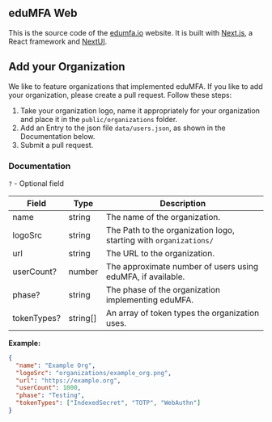 ## eduMFA Web

This is the source code of the [edumfa.io](https://edumfa.io) website. It is built with [Next.js](https://nextjs.org/),
a React framework and [NextUI](https://nextui.org/).

## Add your Organization

We like to feature organizations that implemented eduMFA. If you like to add your organization, please create a pull
request. Follow these steps:
1. Take your organization logo, name it appropriately for your organization and place it in the `public/organizations` folder.
2. Add an Entry to the json file `data/users.json`, as shown in the Documentation below.
3. Submit a pull request.

### Documentation
`?` - Optional field

| Field       | Type     | Description                                                       |
|-------------|----------|-------------------------------------------------------------------|
| name        | string   | The name of the organization.                                     |
| logoSrc     | string   | The Path to the organization logo, starting with `organizations/` |
| url         | string   | The URL to the organization.                                      |
| userCount?  | number   | The approximate number of users using eduMFA, if available.       |
| phase?      | string   | The phase of the organization implementing eduMFA.                |
| tokenTypes? | string[] | An array of token types the organization uses.                    |

**Example:**
```json
{
  "name": "Example Org",
  "logoSrc": "organizations/example_org.png",
  "url": "https://example.org",
  "userCount": 1000,
  "phase": "Testing",
  "tokenTypes": ["IndexedSecret", "TOTP", "WebAuthn"]
}
```
